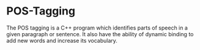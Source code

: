 # POS-Tagging
 The POS tagging is a C++ program which identifies parts of speech in a given paragraph or sentence. It also have the ability of dynamic binding to  add new words and increase its vocabulary.
